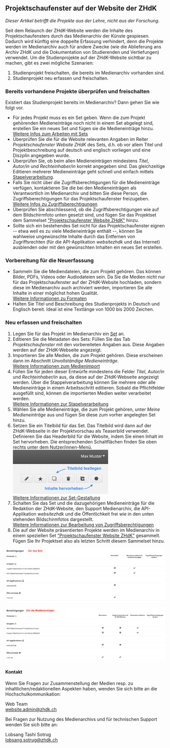 ## Projektschaufenster auf der Website der ZHdK

_Dieser Artikel betrifft die Projekte aus der Lehre, nicht aus der Forschung._

Seit dem Relaunch der ZHdK-Website werden die Inhalte des Projektschaufensters durch das Medienarchiv der Künste gespiesen. Dadurch wird künftig eine doppelte Erfassung verhindert, denn die Projekte werden im Medienarchiv auch für andere Zwecke \(wie die Ablieferung ans Archiv ZHdK und die Dokumentation von Studierenden und Vertiefungen\) verwendet. Um die Studienprojekte auf der ZHdK-Website sichtbar zu machen, gibt es zwei mögliche Szenarien:

1. Studienprojekt freischalten, die bereits im Medienarchiv vorhanden sind.
2. Studienprojekt neu erfassen und freischalten.

### Bereits vorhandene Projekte überprüfen und freischalten

Existiert das Studienprojekt bereits im Medienarchiv? Dann gehen Sie wie folgt vor.

* Für jedes Projekt muss es ein Set geben. Wenn die zum Projekt gehörenden Medieneinträge noch nicht in einem Set abgelegt sind, erstellen Sie ein neues Set und fügen sie die Medieneinträge hinzu.  
  [Weitere Infos zum Arbeiten mit Sets](/madek/organize.html#arbeiten-mit-sets)
* Überprüfen Sie die für die Website relevanten Angaben im Reiter _Projektschaufenster Website ZHdK_ des Sets, d.h. ob vor allem Titel und Projektbeschreibung auf deutsch und englisch vorliegen und eine Diszplin angegeben wurde.
* Überprüfen Sie, ob beim allen Medieneinträgen mindestens _Titel_, _Autor/in_ und _Rechteinhaber/in_ korrekt angegeben sind. Das gleichzeitige Editieren mehrerer Medieneinträge geht schnell und einfach mittels [Stapelverarbeitung](/madek/organize.html#stapelverarbeitung).
* Falls Sie nicht über die Zugriffsberechtigungen für die Medieneinträge verfügen, kontaktieren Sie die bei den Medieneinträgen als Verantwortlich im Medienarchiv und bitten Sie diese Person, die Zugriffsberechtigungen für das Projektschaufenster freizugeben.  
  [Weitere Infos zu Zugriffsberechtigungen](/madek/mediaentries.html#zugriffsberechtigungen-bearbeiten)
* Überprüfen Sie abschliessend, ob die Zugriffsberechtigungen wie auf dem Bildschirmfoto unten gesetzt sind, und fügen Sie das Projektset dem Sammelset ["Projektschaufenster Website ZHdK"](https://medienarchiv.zhdk.ch/sets/4015e1d2-db38-4f7e-8118-b54ab416a6c5) hinzu.
* Sollte sich ein bestehendes Set nicht für das Projektschaufenster eignen -- etwa weil es zu viele Medieneinträge enthält --, können Sie wahlweise ungewünschte Inhalte durch das Entfernen von Zugriffsrechten \(für die API-Applikation _websitezhdk_ und das Internet\) ausblenden oder mit den gewünschten Inhalten ein neues Set erstellen.

### Vorbereitung für die Neuerfassung

* Sammeln Sie die Mediendateien, die zum Projekt gehören. Das können Bilder, PDFs, Videos oder Audiodateien sein. Da Sie die Medien nicht nur für das Projektschaufenster auf der ZHdK-Website hochladen, sondern diese im Medienarchiv auch archiviert werden, importieren Sie alle Inhalte in einer möglichst hohen Qualität.  
  [Weitere Informationen zu Formaten](/madek/mediaentries.html#medientypen-dateiformate)
* Halten Sie Titel und Beschreibung des Studienprojekts in Deutsch und Englisch bereit. Ideal ist eine Textlänge von 1000 bis 2000 Zeichen.

### Neu erfassen und freischalten

1. Legen Sie für das Projekt im Medienarchiv ein [Set](/madek/organize.html#arbeiten-mit-sets) an.
2. Editieren Sie die Metadaten des Sets: Füllen Sie das Tab _Projektschaufenster_ mit den vorbereiteten Angaben aus. Diese Angaben werden auf der ZHdK-Webseite angezeigt.
3. Importieren Sie alle Medien, die zum Projekt gehören. Diese erscheinen dann im Abschnitt _Unvollständige Medieneinträge_.  
   [Weitere Informationen zum Medienimport](/madek/mediaentries.html#medien-importieren)
4. Füllen Sie für jeden dieser Entwürfe mindestens die Felder _Titel_, _Autor/in_ und _Rechteinhaber/in_ aus, da diese auf der ZHdK-Webseite angezeigt werden. Über die Stappelverarbeitung können Sie mehrere oder alle Medieneinträge in einem Arbeitsschritt editieren. Sobald die Pflichtfelder ausgefüllt sind, können die importierten Medien weiter verarbeitet werden.  
   [Weitere Informationen zur Stapelverarbeitung](/madek/organize.html#stapelverarbeitung)
5. Wählen Sie alle Medieneinträge, die zum Projekt gehören, unter _Meine Medieneinträge_ aus und fügen Sie diese zum vorher angelegten Set hinzu.
6. Setzen Sie ein Titelbild für das Set. Das Titelbild wird dann auf der ZHdK-Webseite in der Projektvorschau als Teaserbild verwendet. Definieren Sie das Headerbild für die Website, indem Sie einen Inhalt im Set hervorheben. Die entsprechenden Schaltflächen finden Sie oben rechts unter dem Nutzer/innen-Menü.  
   [![Titel- und Teaserbild setzen](/assets/projectswebsite-setoptions.jpg "Titel- und Teaserbild setzen")](/assets/projectswebsite-setoptions.png)  
   [Weitere Informationen zur Set-Gestaltung](/madek/organize.html#darstellungsoptionen-von-sets)
7. Schalten Sie das Set und die dazugehörigen Medieneinträge für die Redaktion der ZHdK-Website, den Support Medienarchiv, die API-Applikation _websitezhdk_ und die Öffentlichkeit frei wie in den unten stehenden Bildschirmfotos dargestellt.  
   [Weitere Informationen zur Bearbeitung von Zugriffsberechtigungen](/madek/mediaentries.html#zugriffsberechtigungen-bearbeiten)  
8. Die auf der Website präsentierten Projekte werden im Medienarchiv in einem speziellen Set ["Projektschaufenster Website ZHdK"](https://medienarchiv.zhdk.ch/sets/4015e1d2-db38-4f7e-8118-b54ab416a6c5) gesammelt. Fügen Sie Ihr Projektset also als letzten Schritt diesem Sammelset hinzu.

[![Zugriffsberechtigungen für Sets](/assets/projectswebsite-setpermissions.jpg "Zugriffsberechtigungen für Sets")](/assets/projectswebsite-setpermissions.png)

[![Zugriffsberechtigungen für Medieneinträge](/assets/projectswebsite-mediapermissions.jpg "Zugriffsberechtigungen für Medieneinträge")](/assets/projectswebsite-mediapermissions.png)

#### Kontakt

Wenn Sie Fragen zur Zusammenstellung der Medien resp. zu inhaltlichen/redaktionellen Aspekten haben, wenden Sie sich bitte an die Hochschulkommunikation:

Web Team  
[website.admin@zhdk.ch](mailto:website.admin@zhdk.ch)

Bei Fragen zur Nutzung des Medienarchivs und für technischen Support wenden Sie sich bitte an:

Lobsang Tashi Sotrug  
[lobsang.sotrug@zhdk.ch](mailto:lobsang.sotrug@zhdk.ch)

